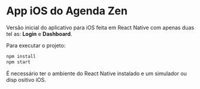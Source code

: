 # App iOS do Agenda Zen

Versão inicial do aplicativo para iOS feita em React Native com apenas duas tel
as: **Login** e **Dashboard**.

Para executar o projeto:

```bash
npm install
npm start
```

É necessário ter o ambiente do React Native instalado e um simulador ou disp
ositivo iOS.
